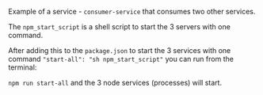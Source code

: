 Example of a service - `consumer-service` that consumes two other services.

The `npm_start_script` is a shell script to start the 3 servers with one command.

After adding this to the `package.json` to start the 3 services  with one command  `"start-all": "sh npm_start_script"` you can run from the terminal:

`npm run start-all` and the 3 node services (processes) will start.
